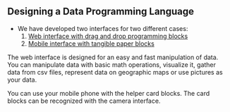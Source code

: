 ## Designing a Data Programming Language

- We have developed two interfaces for two different cases:
    1. [Web interface with drag and drop programming blocks](index.html)
    2. [Mobile interface with tangible paper blocks](tangible.html) 

The web interface is designed for an easy and fast manipulation of data. You can manipulate data with basic math
 operations, visualize it, gather data from csv files, represent data on geographic maps or use pictures as your data.
 
 You can use your mobile phone with the helper card blocks. The card blocks can be recognized with the camera interface.
 
